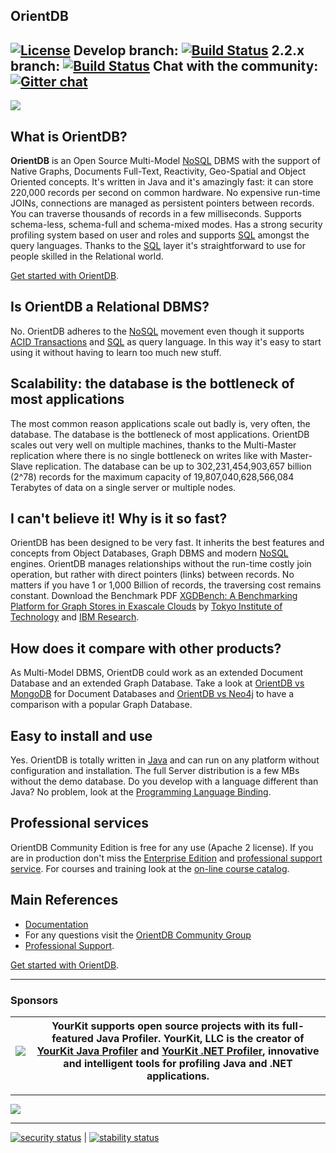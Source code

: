 ## OrientDB

[![License](https://img.shields.io/badge/License-Apache%202.0-blue.svg)](https://opensource.org/licenses/Apache-2.0)
**Develop branch:** [![Build Status](http://helios.orientdb.com/view/multibranch/job/orientdb-multibranch/job/develop/badge/icon)](http://helios.orientdb.com/view/multibranch/job/orientdb-multibranch/job/develop/)  **2.2.x branch:** [![Build Status](http://helios.orientdb.com/view/multibranch/job/orientdb-multibranch/job/2.2.x/badge/icon)](http://helios.orientdb.com/view/multibranch/job/orientdb-multibranch/job/2.2.x/) **Chat with the community:** [![Gitter chat](https://badges.gitter.im/orientechnologies/orientdb.png)](https://gitter.im/orientechnologies/orientdb)
------

<img src="http://orientdb.com/orientdb-studio_800px.png">

## What is OrientDB?

**OrientDB** is an Open Source Multi-Model [NoSQL](http://en.wikipedia.org/wiki/NoSQL) DBMS with the support of Native Graphs, Documents Full-Text, Reactivity, Geo-Spatial and Object Oriented concepts. It's written in Java and it's amazingly fast: it can store 220,000 records per second on common hardware. No expensive run-time JOINs, connections are managed as persistent pointers between records. You can traverse thousands of records in a few milliseconds. Supports schema-less, schema-full and schema-mixed modes. Has a strong security profiling system based on user and roles and supports [SQL](http://orientdb.com/docs/last/SQL.html) amongst the query languages. Thanks to the [SQL](http://orientdb.com/docs/last/SQL.html) layer it's straightforward to use for people skilled in the Relational world.

[Get started with OrientDB](http://orientdb.com/getting-started/).

## Is OrientDB a Relational DBMS?

No. OrientDB adheres to the [NoSQL](http://en.wikipedia.org/wiki/NoSQL) movement even though it supports [ACID Transactions](https://orientdb.com/docs/2.2/Transactions.html) and [SQL](http://orientdb.com/docs/last/SQL.html) as query language. In this way it's easy to start using it without having to learn too much new stuff. 

## Scalability: the database is the bottleneck of most applications

The most common reason applications scale out badly is, very often, the database. The database is the bottleneck of most applications. OrientDB scales out very well on multiple machines, thanks to the Multi-Master replication where there is no single bottleneck on writes like with Master-Slave replication. The database can be up to 302,231,454,903,657 billion (2^78) records for the maximum capacity of 19,807,040,628,566,084 Terabytes of data on a single server or multiple nodes.

## I can't believe it! Why is it so fast?

OrientDB has been designed to be very fast. It inherits the best features and concepts from Object Databases, Graph DBMS and modern [NoSQL](http://en.wikipedia.org/wiki/NoSQL) engines. OrientDB manages relationships without the run-time costly join operation, but rather with direct pointers (links) between records. No matters if you have 1 or 1,000 Billion of records, the traversing cost remains constant. Download the Benchmark PDF <a href="https://docs.google.com/viewer?a=v&pid=sites&srcid=ZGVmYXVsdGRvbWFpbnx0b2t5b3RlY2hzdXp1bXVyYWxhYmVuZ3xneDoyMGRiOGFlM2Y2OGY5Mzhj">XGDBench: A Benchmarking Platform for Graph Stores in Exascale Clouds</a> by <a href="http://www.cs.titech.ac.jp/cs-home-e.html">Tokyo Institute of Technology</a> and <a href="http://www.research.ibm.com/labs/tokyo/">IBM Research</a>.

## How does it compare with other products?

As Multi-Model DBMS, OrientDB could work as an extended Document Database and an extended Graph Database. Take a look at [OrientDB vs MongoDB](http://orientdb.com/orientdb-vs-mongodb/) for Document Databases and [OrientDB vs Neo4j](http://orientdb.com/orientdb-vs-neo4j/) to have a comparison with a popular Graph Database.

## Easy to install and use

Yes. OrientDB is totally written in [Java](http://en.wikipedia.org/wiki/Java_%28programming_language%29) and can run on any platform without configuration and installation. The full Server distribution is a few MBs without the demo database. Do you develop with a language different than Java? No problem, look at the [Programming Language Binding](http://orientdb.com/docs/last/Programming-Language-Bindings.html).

## Professional services

OrientDB Community Edition is free for any use (Apache 2 license). If you are in production don't miss the [Enterprise Edition](http://orientdb.com/orientdb-enterprise/) and [professional support service](http://orientdb.com/support/). For courses and training look at the [on-line course catalog](http://orientdb.com/training/).

## Main References
- [Documentation](http://orientdb.com/docs/last/)
- For any questions visit the [OrientDB Community Group](http://orientdb.com/active-user-community/)
- [Professional Support](orientdb.com/support/).

[Get started with OrientDB](http://orientdb.com/getting-started/).

--------
### Sponsors

|[![](https://www.yourkit.com/images/yklogo.png)](https://www.yourkit.com/.net/profiler/index.jsp)|YourKit supports open source projects with its full-featured Java Profiler. YourKit, LLC is the creator of <a href="https://www.yourkit.com/java/profiler/index.jsp">YourKit Java Profiler</a> and <a href="https://www.yourkit.com/.net/profiler/index.jsp">YourKit .NET Profiler</a>, innovative and intelligent tools for profiling Java and .NET applications.|
|---|---|

--------

[![](http://s1.softpedia-static.com/_img/sp100free.png?1)](http://www.softpedia.com/get/Internet/Servers/Database-Utils/OrientDB.shtml#status)

--------

[![security status](https://www.meterian.io/badge/gh/orientechnologies/orientdb/security)](https://www.meterian.io/report/gh/orientechnologies/orientdb) | [![stability status](https://www.meterian.io/badge/gh/orientechnologies/orientdb/stability)](https://www.meterian.io/report/gh/orientechnologies/orientdb)

